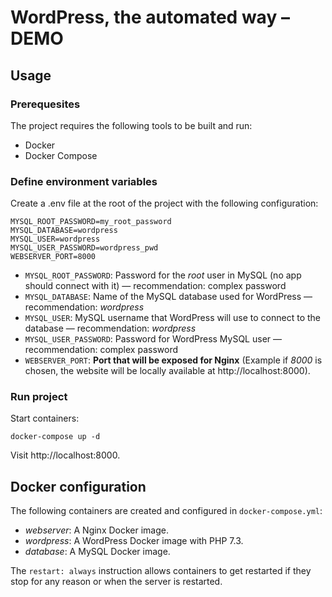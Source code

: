 WordPress, the automated way – DEMO
===================================

## Usage

### Prerequesites

The project requires the following tools to be built and run:

* Docker
* Docker Compose

### Define environment variables

Create a .env file at the root of the project with the following configuration:

    MYSQL_ROOT_PASSWORD=my_root_password
    MYSQL_DATABASE=wordpress
    MYSQL_USER=wordpress
    MYSQL_USER_PASSWORD=wordpress_pwd
    WEBSERVER_PORT=8000

* `MYSQL_ROOT_PASSWORD`: Password for the *root* user in MySQL (no app should connect with it) — recommendation: complex password
* `MYSQL_DATABASE`: Name of the MySQL database used for WordPress — recommendation: *wordpress*
* `MYSQL_USER`: MySQL username that WordPress will use to connect to the database — recommendation: *wordpress*
* `MYSQL_USER_PASSWORD`: Password for WordPress MySQL user — recommendation: complex password
* `WEBSERVER_PORT`: **Port that will be exposed for Nginx** (Example if *8000* is chosen, the website will be locally available at http://localhost:8000).

### Run project

Start containers:

    docker-compose up -d

Visit http://localhost:8000.

## Docker configuration

The following containers are created and configured in `docker-compose.yml`:

* *webserver*: A Nginx Docker image.
* *wordpress*: A WordPress Docker image with PHP 7.3.
* *database*: A MySQL Docker image.

The `restart: always` instruction allows containers to get restarted if they stop for any reason
or when the server is restarted.
